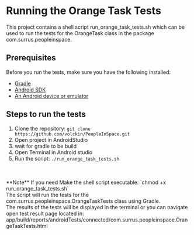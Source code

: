 # Running the Orange Task Tests

This project contains a shell script run_orange_task_tests.sh which can be used to run the tests for the OrangeTask class in the package com.surrus.peopleinspace.

## Prerequisites

Before you run the tests, make sure you have the following installed:

* [Gradle](https://gradle.org/install/)
* [Android SDK](https://developer.android.com/studio)
* [An Android device or emulator](https://developer.android.com/studio/run/emulator)

## Steps to run the tests

1. Clone the repository: `git clone https://github.com/volckin/PeopleInSpace.git`
2. Open project in AndroidStudio
3. wait for gradle to be build
4. Open Terminal in Android studio
5. Run the script: `./run_orange_task_tests.sh`
</br>
</br>
**Note** If you need Make the shell script executable: `chmod +x run_orange_task_tests.sh`
</br>
The script will run the tests for the com.surrus.peopleinspace.OrangeTaskTests class using Gradle.
</br>
The results of the tests will be displayed in the terminal or you can navigate open test result page located in: app/build/reports/androidTests/connected/com.surrus.peopleinspace.OrangeTaskTests.html
